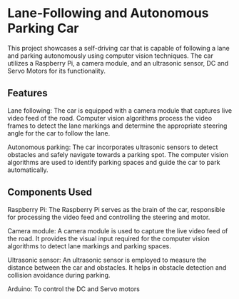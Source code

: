 # Lane-Following and Autonomous Parking Car

This project showcases a self-driving car that is capable of following a lane and parking autonomously using computer vision techniques. The car utilizes a Raspberry Pi, a camera module, and an ultrasonic sensor, DC and Servo Motors for its functionality.

## Features
Lane following: The car is equipped with a camera module that captures live video feed of the road. Computer vision algorithms process the video frames to detect the lane markings and determine the appropriate steering angle for the car to follow the lane.

Autonomous parking: The car incorporates ultrasonic sensors to detect obstacles and safely navigate towards a parking spot. The computer vision algorithms are used to identify parking spaces and guide the car to park automatically.

## Components Used
Raspberry Pi: The Raspberry Pi serves as the brain of the car, responsible for processing the video feed and controlling the steering and motor.

Camera module: A camera module is used to capture the live video feed of the road. It provides the visual input required for the computer vision algorithms to detect lane markings and parking spaces.

Ultrasonic sensor: An ultrasonic sensor is employed to measure the distance between the car and obstacles. It helps in obstacle detection and collision avoidance during parking.

Arduino: To control the DC and Servo motors 
